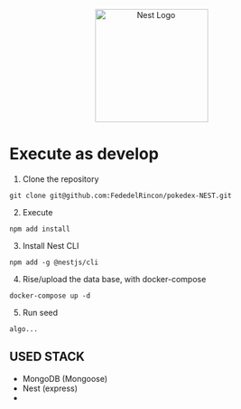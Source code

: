 <p align="center">
  <a href="http://nestjs.com/" target="blank"><img src="https://nestjs.com/img/logo-small.svg" width="200" alt="Nest Logo" /></a>
</p>

# Execute as develop
1. Clone the repository
```
git clone git@github.com:FededelRincon/pokedex-NEST.git
```

2. Execute
```
npm add install
```

3. Install Nest CLI
```
npm add -g @nestjs/cli
```

4. Rise/upload the data base, with docker-compose
```
docker-compose up -d
```

5. Run seed
```
algo...
```


## USED STACK
* MongoDB (Mongoose)
* Nest (express)
* 